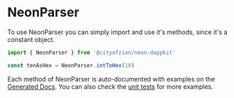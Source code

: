 # NeonParser

To use NeonParser you can simply import and use it's methods, since it's a constant object.

```ts
import { NeonParser } from '@cityofzion/neon-dappkit'

const tenAsHex = NeonParser.intToHex(10)
```

Each method of NeonParser is auto-documented with examples on the
[Generated Docs](https://htmlpreview.github.io/?https://raw.githubusercontent.com/CityOfZion/neon-dappkit/master/packages/neon-dappkit-types/docs/interfaces/Neo3Parser.html).
You can also check the
[unit tests](https://github.com/CityOfZion/neon-dappkit/blob/main/packages/neon-dappkit/src/NeonParser.spec.ts)
for more examples.